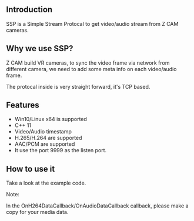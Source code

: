 ## Introduction

SSP is a Simple Stream Protocal to get video/audio stream from Z CAM cameras.

## Why we use SSP?
Z CAM build VR cameras, to sync the video frame via network from different camera, we need to add some meta info on each video/audio frame.

The protocal inside is very straight forward, it's TCP based.

## Features
- Win10/Linux x64 is supported
- C++ 11
- Video/Audio timestamp
- H.265/H.264 are supported
- AAC/PCM are supported
- It use the port 9999 as the listen port.

## How to use it
Take a look at the example code.

Note:

In the OnH264DataCallback/OnAudioDataCallback callback, please make a copy for your media data.
